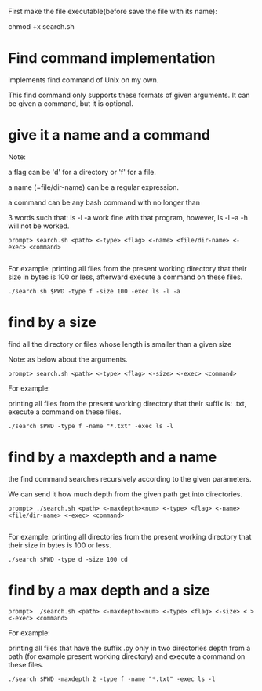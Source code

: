 First make the file executable(before save the file with its name): 

chmod +x search.sh

# Find command implementation

implements find command of Unix on my own.

This find command only supports these formats of given arguments.
It can be given a command, but it is optional.

# give it a name and a command
 
Note:

a flag can be 'd' for a directory or 'f' for a file.

a name (=file/dir-name) can be a regular expression.

a command can be any bash command with no longer than 

3 words such that: ls -l -a work fine with that program, however, ls -l 
-a -h will not be worked. 

```
prompt> search.sh <path> <-type> <flag> <-name> <file/dir-name> <-exec> <command>
  
```
For example:
printing all files from the present working directory that their size in bytes is 100 or less, afterward execute a command on these files.

```
./search.sh $PWD -type f -size 100 -exec ls -l -a 
```
# find by a size

find all the directory or files whose length is smaller than a given size

Note: as below about the arguments.

```
prompt> search.sh <path> <-type> <flag> <-size> <-exec> <command>
```
For example:


 printing all files from the present working directory that their suffix is: .txt,
    execute a command on these files.
    
```
./search $PWD -type f -name "*.txt" -exec ls -l
```
 
# find by a maxdepth and a name

the find command searches recursively according to the given parameters.

We can send it how much depth from the given path get into 
directories.

```
prompt> ./search.sh <path> <-maxdepth><num> <-type> <flag> <-name> <file/dir-name> <-exec> <command>
  
``` 

For example:
printing all directories from the present working directory that their size in bytes is 100 or less.


```
./search $PWD -type d -size 100 cd
```

# find by a max depth and a size 


```
prompt> ./search.sh <path> <-maxdepth><num> <-type> <flag> <-size> < > <-exec> <command>
```

For example:

 printing all files that have the suffix .py only in two directories depth from a path (for example present working directory) and execute a command on these files.

```
./search $PWD -maxdepth 2 -type f -name "*.txt" -exec ls -l
```
